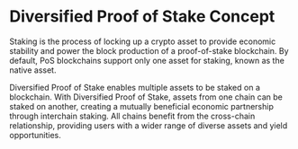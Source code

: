 # Diversified Proof of Stake Concept

Staking is the process of locking up a crypto asset to provide economic stability and power the block production of a proof-of-stake blockchain. By default, PoS blockchains support only one asset for staking, known as the native asset.

Diversified Proof of Stake enables multiple assets to be staked on a blockchain. With Diversified Proof of Stake, assets from one chain can be staked on another, creating a mutually beneficial economic partnership through interchain staking. All chains benefit from the cross-chain relationship, providing users with a wider range of diverse assets and yield opportunities.
